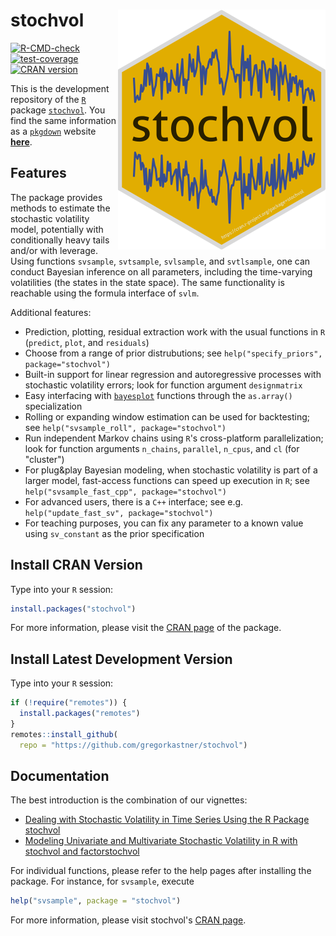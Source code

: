 # stochvol <img src="man/figures/logo.svg" align="right" padding-left="3px" />

[![R-CMD-check](https://github.com/gregorkastner/stochvol/workflows/R-CMD-check/badge.svg)](https://github.com/gregorkastner/stochvol/actions)
[![test-coverage](https://github.com/gregorkastner/stochvol/actions/workflows/test-coverage.yaml/badge.svg)](https://github.com/gregorkastner/stochvol/actions/workflows/test-coverage.yaml)
[![CRAN version](http://www.r-pkg.org/badges/version/stochvol)](https://cran.r-project.org/package=stochvol)

This is the development repository of the [`R`](https://www.r-project.org/) package [`stochvol`](https://cran.r-project.org/package=stochvol).
You find the same information as a [`pkgdown`](https://pkgdown.r-lib.org/) website [**here**](https://gregorkastner.github.io/stochvol/).

## Features

The package provides methods to estimate the stochastic volatility model, potentially with conditionally heavy tails and/or with leverage.
Using functions `svsample`, `svtsample`, `svlsample`, and `svtlsample`, one can conduct Bayesian inference on all parameters, including the time-varying volatilities (the states in the state space).
The same functionality is reachable using the formula interface of `svlm`.

Additional features:

* Prediction, plotting, residual extraction work with the usual functions in `R` (`predict`, `plot`, and `residuals`)
* Choose from a range of prior distrubutions; see `help("specify_priors", package="stochvol")`
* Built-in support for linear regression and autoregressive processes with stochastic volatility errors; look for function argument `designmatrix`
* Easy interfacing with [`bayesplot`](https://cran.r-project.org/web/packages/bayesplot/) functions through the `as.array()` specialization
* Rolling or expanding window estimation can be used for backtesting; see `help("svsample_roll", package="stochvol")`
* Run independent Markov chains using `R`'s cross-platform parallelization; look for function arguments `n_chains`, `parallel`, `n_cpus`, and `cl` (for "cluster")
* For plug&play Bayesian modeling, when stochastic volatility is part of a larger model, fast-access functions can speed up execution in `R`; see `help("svsample_fast_cpp", package="stochvol")`
* For advanced users, there is a `C++` interface; see e.g. `help("update_fast_sv", package="stochvol")`
* For teaching purposes, you can fix any parameter to a known value using `sv_constant` as the prior specification

## Install CRAN Version

Type into your `R` session:

```r
install.packages("stochvol")
```

For more information, please visit the [CRAN page](https://cran.r-project.org/package=stochvol) of the package.

## Install Latest Development Version

Type into your `R` session:

```r
if (!require("remotes")) {
  install.packages("remotes")
}
remotes::install_github(
  repo = "https://github.com/gregorkastner/stochvol")
```

## Documentation

The best introduction is the combination of our vignettes:

* [Dealing with Stochastic Volatility in Time Series Using the R Package stochvol](https://doi.org/10.18637/jss.v069.i05)
* [Modeling Univariate and Multivariate Stochastic Volatility in R with stochvol and factorstochvol](https://doi.org/10.18637/jss.v100.i12)

For individual functions, please refer to the help pages after installing the package.
For instance, for `svsample`, execute

```r
help("svsample", package = "stochvol")
```

For more information, please visit stochvol's [CRAN page](https://cran.r-project.org/package=stochvol).

